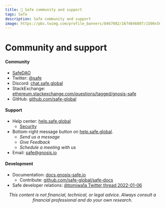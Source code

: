 ```yaml
---
title: 🔰 Safe community and support
tags: Safe
description: Safe community and support
image: https://pbs.twimg.com/profile_banners/8467082/1674046807/1500x500
---
```


Community and support
===

#### Community

- [SafeDAO](https://hackmd.io/@safedao/og)
- Twitter: [@safe](https://twitter.com/safe)
- Discord: [chat.safe.global](https://chat.safe.global)
- StackExchange: [ethereum.stackexchange.com/questions/tagged/gnosis-safe](https://ethereum.stackexchange.com/questions/tagged/gnosis-safe)
- GitHub: [github.com/safe-global](https://github.com/safe-global)

#### Support

- Help center: [help.safe.global](https://help.safe.global)
    - [Security](https://help.safe.global/en/collections/794057-security#transaction-validation)
- Bottom-right message button on [help.safe.global](https://help.safe.global).
    - *Send us a message*
    - *Give Feedback*
    - *Schedule a meeting with us*
- Email: [safe@gnosis.io](mailto:safe@gnosis.io)

#### Development

- Documentation: [docs.gnosis-safe.io](https://docs.gnosis-safe.io/)
    - Contribute: [github.com/safe-global/safe-docs](https://github.com/safe-global/safe-docs#-introduction)
- Safe developer relations: [@tomiwa1a Twitter thread 2022-01-06](https://twitter.com/tomiwa1a/status/1611231541094658048)

<p style="text-align: center; font-style: italic">This content is not financial, technical, or legal advice. Always consult a financial professional and do your own research.</p>

<style>
    .markdown-body h1 {
        font-weight: 700;
        font-size: 3.4rem;
    }
    .markdown-body {
        font-size: 1.8rem;
    }
    .markdown-body a:link {
        color: #3C8974
    }
    .markdown-body a:hover {
        color: #225347 
    }
    .markdown-body a:active {
        color: #225347
    }
</style>